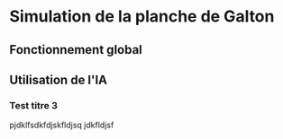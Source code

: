 # Simulation de la planche de Galton
## Fonctionnement global 
## Utilisation de l'IA 
### Test titre 3 
pjdklfsdkfdjskfldjsq
  jdkfldjsf 
  
